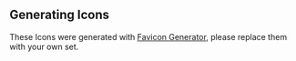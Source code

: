 
## Generating Icons

These Icons were generated with [Favicon Generator](https://www.favicon-generator.org/), please replace them with your own set.
